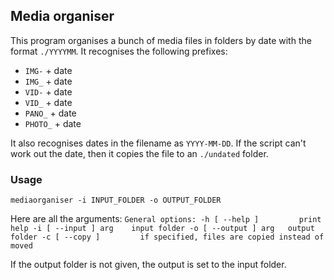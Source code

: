 ## Media organiser

This program organises a bunch of media files in folders by date with the format `./YYYYMM`.
It recognises the following prefixes:
*  `IMG-` + date
*  `IMG_` + date
*  `VID-` + date
*  `VID_` + date
*  `PANO_` + date
*  `PHOTO_` + date

It also recognises dates in the filename as `YYYY-MM-DD`. If the script can't work out the date, then it copies the file to an `./undated` folder.

### Usage

``
mediaorganiser -i INPUT_FOLDER -o OUTPUT_FOLDER
``

Here are all the arguments:
``
General options:
-h [ --help ]         print help
-i [ --input ] arg    input folder
-o [ --output ] arg   output folder
-c [ --copy ]         if specified, files are copied instead of moved
``

If the output folder is not given, the output is set to the input folder.
